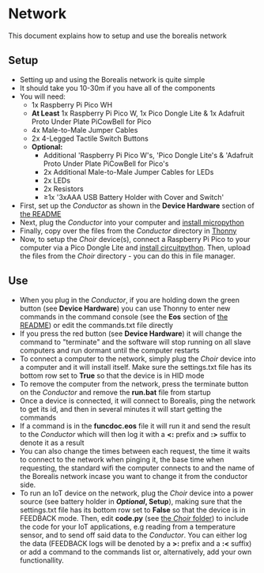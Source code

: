 # Network
This document explains how to setup and use the borealis network

## Setup
- Setting up and using the Borealis network is quite simple
- It should take you 10-30m if you have all of the components
- You will need:
    - 1x Raspberry Pi Pico WH
    - **At Least** 1x Raspberry Pi Pico W, 1x Pico Dongle Lite & 1x Adafruit Proto Under Plate PiCowBell for Pico
    - 4x Male-to-Male Jumper Cables
    - 2x 4-Legged Tactile Switch Buttons
    - **Optional:**
        - Additional 'Raspberry Pi Pico W's, 'Pico Dongle Lite's & 'Adafruit Proto Under Plate PiCowBell for Pico's
        - 2x Additional Male-to-Male Jumper Cables for LEDs
        - 2x LEDs
        - 2x Resistors
        - ≥1x '3xAAA USB Battery Holder with Cover and Switch'
- First, set up the _Conductor_ as shown in the **Device Hardware** section of [the README](README.md)
- Next, plug the _Conductor_ into your computer and [install micropython](https://www.raspberrypi.com/documentation/microcontrollers/micropython.html)
- Finally, copy over the files from the _Conductor_ directory in [Thonny](https://projects.raspberrypi.org/en/projects/getting-started-with-the-pico/2)
- Now, to setup the _Choir_ device(s), connect a Raspberry Pi Pico to your computer via a Pico Dongle Lite and [install circuitpython](https://learn.adafruit.com/getting-started-with-raspberry-pi-pico-circuitpython/circuitpython). Then, upload the files from the _Choir_ directory - you can do this in file manager.

## Use
- When you plug in the _Conductor_, if you are holding down the green button (see **Device Hardware**) you can use Thonny to enter new commands in the command console (see the **Eos** section of [the README](README.md)) or edit the commands.txt file directly
- If you press the red button (see **Device Hardware**) it will change the command to "terminate" and the software will stop running on all slave computers and run dormant until the computer restarts
- To connect a computer to the network, simply plug the _Choir_ device into a computer and it will install itself. Make sure the settings.txt file has its bottom row set to **True** so that the device is in HID mode
- To remove the computer from the network, press the terminate button on the _Conductor_ and remove the **run.bat** file from startup
- Once a device is connected, it will connect to Borealis, ping the network to get its id, and then in several minutes it will start getting the commands
- If a command is in the **funcdoc.eos** file it will run it and send the result to the _Conductor_ which will then log it with a **<:** prefix and **:>** suffix to denote it as a result
- You can also change the times between each request, the time it waits to connect to the network when pinging it, the base time when requesting, the standard wifi the computer connects to and the name of the Borealis network incase you want to change it from the conductor side.
- To run an IoT device on the network, plug the _Choir_ device into a power source (see battery holder in **_Optional_, Setup**), making sure that the settings.txt file has its bottom row set to **False** so that the device is in FEEDBACK mode. Then, edit **code.py** (see [the _Choir_ folder](Choir)) to include the code for your IoT applications, e.g reading from a temperature sensor, and to send off said data to the _Conductor_. You can either log the data (FEEDBACK logs will be denoted by a **>:** prefix and a **:<** suffix) or add a command to the commands list or, alternatively, add your own functionallity.
